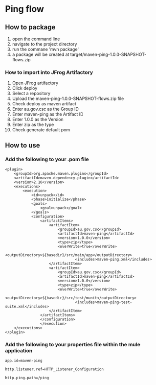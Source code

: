 # Ping flow
## How to package
1. open the command line
1. navigate to the project directory
1. run the commane 'mvn package'
1. a package will be created at target/maven-ping-1.0.0-SNAPSHOT-flows.zip

### How to import into JFrog Artifactory
1. Open JFrog artifactory
1. Click deploy
1. Select a repository
1. Upload the maven-ping-1.0.0-SNAPSHOT-flows.zip file
1. Check deploy as maven artifact
1. Enter au.gov.csc as the Group ID
1. Enter maven-ping as the Artifact ID
1. Enter 1.0.0 as the Version
1. Enter zip as the type
1. Check generate default pom

## How to use
### Add the following to your .pom file
```
<plugin>
	<groupId>org.apache.maven.plugins</groupId>
	<artifactId>maven-dependency-plugin</artifactId>
	<version>2.10</version>
	<executions>
		<execution>
			<id>unpack</id>
			<phase>initialize</phase>
			<goals>
				<goal>unpack</goal>
			</goals>
			<configuration>
				<artifactItems>
					<artifactItem>
						<groupId>au.gov.csc</groupId>
					    <artifactId>maven-ping</artifactId>
					    <version>1.0.0</version>
					    <type>zip</type>
						<overWrite>true</overWrite>
						<outputDirectory>${basedir}/src/main/app</outputDirectory>
             					<includes>maven-ping.xml</includes>
					</artifactItem>
					<artifactItem>
						<groupId>au.gov.csc</groupId>
					    <artifactId>maven-ping</artifactId>
					    <version>1.0.0</version>
					    <type>zip</type>
						<overWrite>true</overWrite>
						<outputDirectory>${basedir}/src/test/munit</outputDirectory>
             					<includes>maven-ping-test-suite.xml</includes>
					</artifactItem>
				</artifactItems>
      			</configuration>
    			</execution>
	</executions>
</plugin>
```

### Add the following to your properties file within the mule application
```
app.id=maven-ping

http.listener.ref=HTTP_Listener_Configuration

http.ping.path=/ping
```
